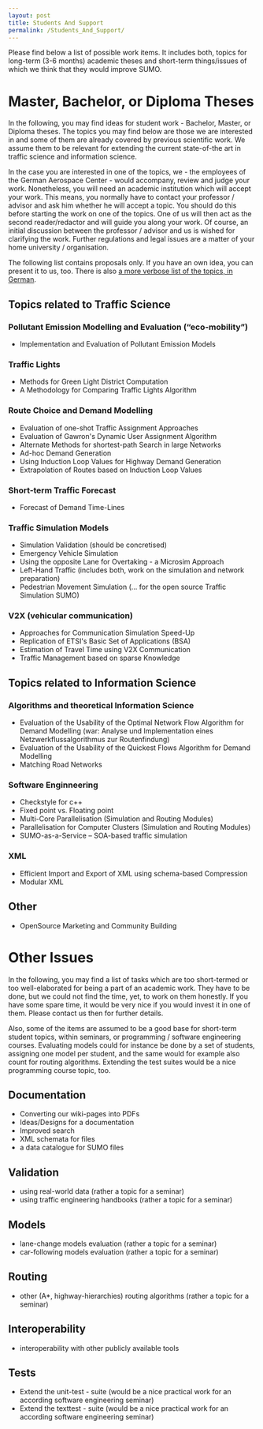 ```yaml
---
layout: post
title: Students And Support
permalink: /Students_And_Support/
---
```


Please find below a list of possible work items. It includes both, topics for long-term (3-6 months) academic theses and short-term things/issues of which we think that they would improve SUMO.

Master, Bachelor, or Diploma Theses
===================================

In the following, you may find ideas for student work - Bachelor, Master, or Diploma theses. The topics you may find below are those we are interested in and some of them are already covered by previous scientific work. We assume them to be relevant for extending the current state-of-the art in traffic science and information science.

In the case you are interested in one of the topics, we - the employees of the German Aerospace Center - would accompany, review and judge your work. Nonetheless, you will need an academic institution which will accept your work. This means, you normally have to contact your professor / advisor and ask him whether he will accept a topic. You should do this before starting the work on one of the topics. One of us will then act as the second reader/redactor and will guide you along your work. Of course, an initial discussion between the professor / advisor and us is wished for clarifying the work. Further regulations and legal issues are a matter of your home university / organisation.

The following list contains proposals only. If you have an own idea, you can present it to us, too. There is also [a more verbose list of the topics, in German](/DiplomStudArb "wikilink").

Topics related to Traffic Science
---------------------------------

### Pollutant Emission Modelling and Evaluation (“eco-mobility”)

-   Implementation and Evaluation of Pollutant Emission Models

### Traffic Lights

-   Methods for Green Light District Computation
-   A Methodology for Comparing Traffic Lights Algorithm

### Route Choice and Demand Modelling

-   Evaluation of one-shot Traffic Assignment Approaches
-   Evaluation of Gawron's Dynamic User Assignment Algorithm
-   Alternate Methods for shortest-path Search in large Networks
-   Ad-hoc Demand Generation
-   Using Induction Loop Values for Highway Demand Generation
-   Extrapolation of Routes based on Induction Loop Values

### Short-term Traffic Forecast

-   Forecast of Demand Time-Lines

### Traffic Simulation Models

-   Simulation Validation (should be concretised)
-   Emergency Vehicle Simulation
-   Using the opposite Lane for Overtaking - a Microsim Approach
-   Left-Hand Traffic (includes both, work on the simulation and network preparation)
-   Pedestrian Movement Simulation (... for the open source Traffic Simulation SUMO)

### V2X (vehicular communication)

-   Approaches for Communication Simulation Speed-Up
-   Replication of ETSI's Basic Set of Applications (BSA)
-   Estimation of Travel Time using V2X Communication
-   Traffic Management based on sparse Knowledge

Topics related to Information Science
-------------------------------------

### Algorithms and theoretical Information Science

-   Evaluation of the Usability of the Optimal Network Flow Algorithm for Demand Modelling (war: Analyse und Implementation eines Netzwerkflussalgorithmus zur Routenfindung)
-   Evaluation of the Usability of the Quickest Flows Algorithm for Demand Modelling
-   Matching Road Networks

### Software Enginneering

-   Checkstyle for c++
-   Fixed point vs. Floating point
-   Multi-Core Parallelisation (Simulation and Routing Modules)
-   Parallelisation for Computer Clusters (Simulation and Routing Modules)
-   SUMO-as-a-Service – SOA-based traffic simulation

### XML

-   Efficient Import and Export of XML using schema-based Compression
-   Modular XML

Other
-----

-   OpenSource Marketing and Community Building

Other Issues
============

In the following, you may find a list of tasks which are too short-termed or too well-elaborated for being a part of an academic work. They have to be done, but we could not find the time, yet, to work on them honestly. If you have some spare time, it would be very nice if you would invest it in one of them. Please contact us then for further details.

Also, some of the items are assumed to be a good base for short-term student topics, within seminars, or programming / software engineering courses. Evaluating models could for instance be done by a set of students, assigning one model per student, and the same would for example also count for routing algorithms. Extending the test suites would be a nice programming course topic, too.

Documentation
-------------

-   Converting our wiki-pages into PDFs
-   Ideas/Designs for a documentation
-   Improved search
-   XML schemata for files
-   a data catalogue for SUMO files

Validation
----------

-   using real-world data (rather a topic for a seminar)
-   using traffic engineering handbooks (rather a topic for a seminar)

Models
------

-   lane-change models evaluation (rather a topic for a seminar)
-   car-following models evaluation (rather a topic for a seminar)

Routing
-------

-   other (A\*, highway-hierarchies) routing algorithms (rather a topic for a seminar)

Interoperability
----------------

-   interoperability with other publicly available tools

Tests
-----

-   Extend the unit-test - suite (would be a nice practical work for an according software engineering seminar)
-   Extend the texttest - suite (would be a nice practical work for an according software engineering seminar)
